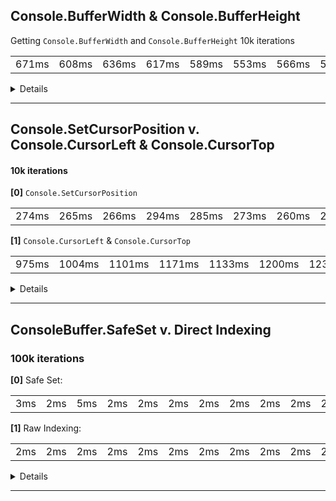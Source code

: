 ﻿## Console.BufferWidth & Console.BufferHeight

Getting `Console.BufferWidth` and `Console.BufferHeight`
10k iterations

|       |       |       |       |       |       |       |       |       |       |       |       |       |       |       |       |       |
|:-----:|:-----:|:-----:|:-----:|:-----:|:-----:|:-----:|:-----:|:-----:|:-----:|:-----:|:-----:|:-----:|:-----:|:-----:|:-----:|:-----:|
| 671ms | 608ms | 636ms | 617ms | 589ms | 553ms | 566ms | 564ms | 527ms | 529ms | 528ms | 465ms | 520ms | 486ms | 579ms | 618ms | 757ms |

<details>

```C#
while (true)
{
    Stopwatch super = new();
    super.Start();
    for (int i = 0; i < 10000; i++)
    {
        var dimX = Console.BufferWidth;
        var dimY = Console.BufferHeight;
    }

    super.Stop();
    Console.WriteLine(super.ElapsedMilliseconds + "ms");
}
```

</details>

---

## Console.SetCursorPosition v. Console.CursorLeft & Console.CursorTop

#### 10k iterations

**[0]** `Console.SetCursorPosition`

|       |       |       |       |       |       |       |       |       |       |       |       |       |       |       |
|:-----:|:-----:|:-----:|:-----:|:-----:|:-----:|:-----:|:-----:|:-----:|:-----:|:-----:|:-----:|:-----:|:-----:|:-----:|
| 274ms | 265ms | 266ms | 294ms | 285ms | 273ms | 260ms | 250ms | 253ms | 251ms | 255ms | 245ms | 249ms | 268ms | 267ms |

**[1]** `Console.CursorLeft` & `Console.CursorTop`

|       |        |        |        |        |        |        |        |        |        |
|:-----:|:------:|:------:|:------:|:------:|:------:|:------:|:------:|:------:|:------:|
| 975ms | 1004ms | 1101ms | 1171ms | 1133ms | 1200ms | 1234ms | 1172ms | 1130ms | 1236ms |1322ms|

<details>

```C#

var dim = (Console.BufferWidth, Console.BufferHeight);
int it = 0;
while (true)
{
    Stopwatch super = new();
    Random r = new Random();
    super.Start();
    for (int i = 0; i < 10000; i++)
    {
        //[0] Console.SetCursorPosition(r.Next(dim.BufferWidth), r.Next(dim.BufferHeight));
        //[1] Console.CursorLeft = r.Next(dim.BufferWidth);
        //[1] Console.CursorTop = r.Next(dim.BufferHeight);
    }

    super.Stop();
    Console.SetCursorPosition(0, it);
    Console.WriteLine(super.ElapsedMilliseconds + "ms");
    it++;
}
```

</details>


---

## ConsoleBuffer.SafeSet v. Direct Indexing

### 100k iterations

**[0]** Safe Set:

|     |     |     |     |     |     |     |     |     |     |     |     |     |     |     |
|:---:|:---:|:---:|:---:|:---:|:---:|:---:|:---:|:---:|:---:|:---:|:---:|:---:|:---:|:---:|
| 3ms | 2ms | 5ms | 2ms | 2ms | 2ms | 2ms | 2ms | 2ms | 2ms | 2ms | 3ms | 2ms | 2ms | 2ms |

**[1]** Raw Indexing:

|     |     |     |     |     |     |     |     |     |     |     |     |     |     |     |
|:---:|:---:|:---:|:---:|:---:|:---:|:---:|:---:|:---:|:---:|:---:|:---:|:---:|:---:|:---:|
| 2ms | 2ms | 2ms | 2ms | 2ms | 2ms | 2ms | 2ms | 2ms | 2ms | 2ms | 2ms | 2ms | 2ms | 2ms |

<details>

```C#
int it = 0;
var dim = ConsoleInterface.GetConsoleDimensions();

ConsoleCharacter cc = new();
cc.color = ConsoleColor.Cyan;
string combined = "";
while (true)
{
    Random r = new Random();
    Stopwatch stopwatch = new();
    stopwatch.Start();
    for (int i = 0; i < 100000; i++)
    {
        stopwatch.Stop();
        int off = 10;
        var s = it.ToString()[^1];
        var vec = (r.Next(dim.x - off) + off, r.Next(dim.y));
        cc.chr = s;
        cc.dirty = true;
        stopwatch.Start();
        
        //[0] ConsoleBuffer.SafeSet(vec.Item1, vec.Item2, cc);
        //[1] ConsoleBuffer.screenBuffer[vec.Item2, vec.Item1] = cc;
    }

    stopwatch.Stop();
    combined += $"|{stopwatch.ElapsedMilliseconds}ms";
    ConsoleBuffer.RenderScreenBuffer();
    it++;
    File.WriteAllText(AppDomain.CurrentDomain.BaseDirectory + "/speed.txt", combined);
}

```

</details>

---

